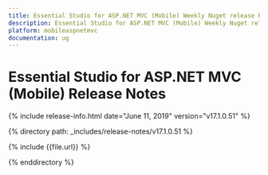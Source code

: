 ```yaml
---
title: Essential Studio for ASP.NET MVC (Mobile) Weekly Nuget release Release Notes  
description: Essential Studio for ASP.NET MVC (Mobile) Weekly Nuget release Release Notes  
platform: mobileaspnetmvc
documentation: ug
---
```


# Essential Studio for ASP.NET MVC (Mobile)  Release Notes  

{% include release-info.html date="June 11, 2019"  version="v17.1.0.51" %} 


{% directory path: _includes/release-notes/v17.1.0.51 %}

{% include {{file.url}} %}

{% enddirectory %}